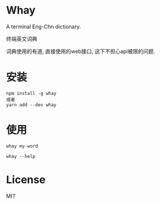 # Whay
A terminal Eng-Chn dictionary.

终端英文词典

词典使用的有道, 直接使用的web接口, 这下不担心api被限的问题.

# 安装

```
npm install -g whay
或者
yarn add --dev whay
```

# 使用

```
whay my-word

whay --help
```

# License

MIT
